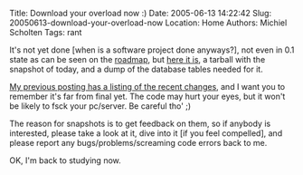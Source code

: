 Title: Download your overload now :)
Date: 2005-06-13 14:22:42
Slug: 20050613-download-your-overload-now
Location: Home
Authors: Michiel Scholten
Tags: rant

<p>It's not yet done [when is a software project done anyways?], not even in 0.1 state as can be seen on the <a href="/page/html/overload/">roadmap</a>, but <a href="/download/html/overload/20050613_snapshot.tar.bz2">here it is</a>, a tarball with the snapshot of today, and a dump of the database tables needed for it.</p>

<p><a href="index.php?rantid=286">My previous posting has a listing of the recent changes</a>, and I want you to remember it's far from final yet. The code may hurt your eyes, but it won't be likely to fsck your pc/server. Be careful tho' ;)</p>

<p>The reason for snapshots is to get feedback on them, so if anybody is interested, please take a look at it, dive into it [if you feel compelled], and please report any bugs/problems/screaming code errors back to me.</p>

<p>OK, I'm back to studying now.</p>